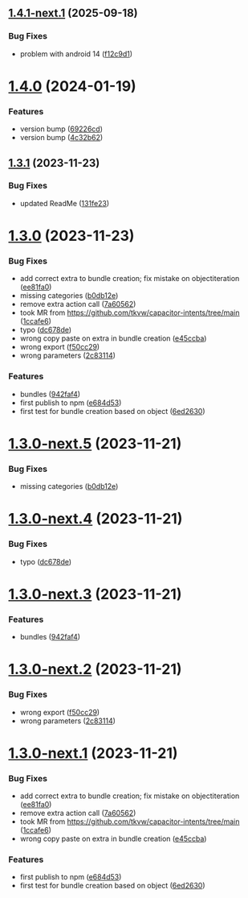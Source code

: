 ## [1.4.1-next.1](https://github.com/detchenkov/capacitor-intents/compare/v1.4.0...v1.4.1-next.1) (2025-09-18)


### Bug Fixes

* problem with android 14 ([f12c9d1](https://github.com/detchenkov/capacitor-intents/commit/f12c9d1f0fcb99883bc144293d321deb9e494178))

# [1.4.0](https://github.com/detchenkov/capacitor-intents/compare/v1.3.1...v1.4.0) (2024-01-19)


### Features

* version bump ([69226cd](https://github.com/detchenkov/capacitor-intents/commit/69226cdc6b0459976c04ed2cc23088790aeada38))
* version bump ([4c32b62](https://github.com/detchenkov/capacitor-intents/commit/4c32b62749260f6ecc6a2f90128447135a04dc6f))

## [1.3.1](https://github.com/detchenkov/capacitor-intents/compare/v1.3.0...v1.3.1) (2023-11-23)


### Bug Fixes

* updated ReadMe ([131fe23](https://github.com/detchenkov/capacitor-intents/commit/131fe23272cda969317df9ad8a0f63f88ea43081))

# [1.3.0](https://github.com/detchenkov/capacitor-intents/compare/v1.2.0...v1.3.0) (2023-11-23)


### Bug Fixes

* add correct extra to bundle creation; fix mistake on objectiteration ([ee81fa0](https://github.com/detchenkov/capacitor-intents/commit/ee81fa04f2a7a5d51aff38728fff2580474007f4))
* missing categories ([b0db12e](https://github.com/detchenkov/capacitor-intents/commit/b0db12e0fbd16fc77f105f466faccc2518f63be8))
* remove extra action call ([7a60562](https://github.com/detchenkov/capacitor-intents/commit/7a6056207b7495ff87d0967141d3eea230eb17e7))
* took MR from https://github.com/tkvw/capacitor-intents/tree/main ([1ccafe6](https://github.com/detchenkov/capacitor-intents/commit/1ccafe69efa98c89037dedfdb90e364b60d4a853))
* typo ([dc678de](https://github.com/detchenkov/capacitor-intents/commit/dc678de9c156567ab985ecb0d9f6c45e57b02225))
* wrong copy paste on extra in bundle creation ([e45ccba](https://github.com/detchenkov/capacitor-intents/commit/e45ccbaab065f7fc33a1bf6225eec5293dea5b68))
* wrong export ([f50cc29](https://github.com/detchenkov/capacitor-intents/commit/f50cc290399380dee5d7c37f768e172c7e584184))
* wrong parameters ([2c83114](https://github.com/detchenkov/capacitor-intents/commit/2c831146e14bfcd1eb269c9c6de14d3c186bfe7e))


### Features

* bundles ([942faf4](https://github.com/detchenkov/capacitor-intents/commit/942faf4732d70629cd050d42560de172fb6f1a18))
* first publish to npm ([e684d53](https://github.com/detchenkov/capacitor-intents/commit/e684d53a5255e636fffcf952393d7b429bd4c62a))
* first test for bundle creation based on object ([6ed2630](https://github.com/detchenkov/capacitor-intents/commit/6ed26302dc13aa766e68716f2ab83e0a09e26709))

# [1.3.0-next.5](https://github.com/detchenkov/capacitor-intents/compare/v1.3.0-next.4...v1.3.0-next.5) (2023-11-21)


### Bug Fixes

* missing categories ([b0db12e](https://github.com/detchenkov/capacitor-intents/commit/b0db12e0fbd16fc77f105f466faccc2518f63be8))

# [1.3.0-next.4](https://github.com/detchenkov/capacitor-intents/compare/v1.3.0-next.3...v1.3.0-next.4) (2023-11-21)


### Bug Fixes

* typo ([dc678de](https://github.com/detchenkov/capacitor-intents/commit/dc678de9c156567ab985ecb0d9f6c45e57b02225))

# [1.3.0-next.3](https://github.com/detchenkov/capacitor-intents/compare/v1.3.0-next.2...v1.3.0-next.3) (2023-11-21)


### Features

* bundles ([942faf4](https://github.com/detchenkov/capacitor-intents/commit/942faf4732d70629cd050d42560de172fb6f1a18))

# [1.3.0-next.2](https://github.com/detchenkov/capacitor-intents/compare/v1.3.0-next.1...v1.3.0-next.2) (2023-11-21)


### Bug Fixes

* wrong export ([f50cc29](https://github.com/detchenkov/capacitor-intents/commit/f50cc290399380dee5d7c37f768e172c7e584184))
* wrong parameters ([2c83114](https://github.com/detchenkov/capacitor-intents/commit/2c831146e14bfcd1eb269c9c6de14d3c186bfe7e))

# [1.3.0-next.1](https://github.com/detchenkov/capacitor-intents/compare/v1.2.0...v1.3.0-next.1) (2023-11-21)


### Bug Fixes

* add correct extra to bundle creation; fix mistake on objectiteration ([ee81fa0](https://github.com/detchenkov/capacitor-intents/commit/ee81fa04f2a7a5d51aff38728fff2580474007f4))
* remove extra action call ([7a60562](https://github.com/detchenkov/capacitor-intents/commit/7a6056207b7495ff87d0967141d3eea230eb17e7))
* took MR from https://github.com/tkvw/capacitor-intents/tree/main ([1ccafe6](https://github.com/detchenkov/capacitor-intents/commit/1ccafe69efa98c89037dedfdb90e364b60d4a853))
* wrong copy paste on extra in bundle creation ([e45ccba](https://github.com/detchenkov/capacitor-intents/commit/e45ccbaab065f7fc33a1bf6225eec5293dea5b68))


### Features

* first publish to npm ([e684d53](https://github.com/detchenkov/capacitor-intents/commit/e684d53a5255e636fffcf952393d7b429bd4c62a))
* first test for bundle creation based on object ([6ed2630](https://github.com/detchenkov/capacitor-intents/commit/6ed26302dc13aa766e68716f2ab83e0a09e26709))
